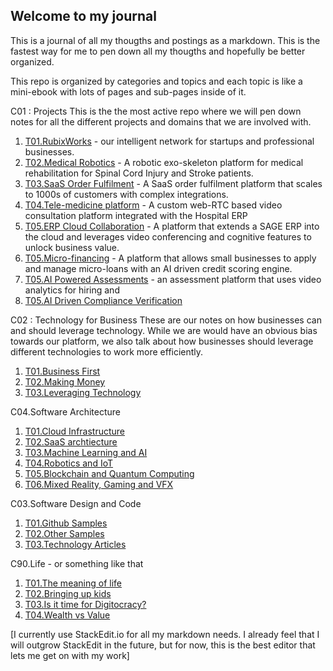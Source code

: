 ## Welcome to my journal

This is a journal of all my thougths and postings as a markdown. This is the fastest way for me to pen down all my thougths and hopefully be better organized.

This repo is organized by categories and topics and each topic is like a mini-ebook with lots of pages and sub-pages inside of it.

C01 : Projects
This is the the most active repo where we will pen down notes for all the different projects and domains that we are involved with. 
 1. [T01.RubixWorks](C01/T01/P000.Cover) - our intelligent network for startups and professional businesses.
 2. [T02.Medical Robotics](C01/T02/P000.Cover) - A robotic exo-skeleton platform for medical rehabilitation for Spinal Cord Injury and Stroke patients.
 3. [T03.SaaS Order Fulfilment](C01/T03/P000.Cover) - A SaaS order fulfilment platform that scales to 1000s of customers with complex integrations.
 4. [T04.Tele-medicine platform](C01/T03/P000.Cover) - A custom web-RTC based video consultation platform integrated with the Hospital ERP
 5. [T05.ERP Cloud Collaboration](C01/T03/P000.Cover) - A platform that extends a SAGE ERP into the cloud and leverages video conferencing and cognitive features to unlock business value.
 6. [T05.Micro-financing](C01/T03/P000.Cover) - A platform that allows small businesses to apply and manage micro-loans with an AI driven credit scoring engine.
 7. [T05.AI Powered Assessments](C01/T03/P000.Cover) - an assessment platform that uses video analytics for hiring and 
 8. [T05.AI Driven Compliance Verification](C01/T03/P000.Cover)
 
 
 
C02 : Technology for Business
These are our notes on how businesses can and should leverage technology. While we are would have an obvious bias towards our platform, we also talk about how businesses should leverage different technologies to work more efficiently.
 1. [T01.Business First](C02/T01/P000.Cover)
 2. [T02.Making Money](C02/T02/P000.Cover)
 3. [T03.Leveraging Technology](C02/T03/P000.Cover)

C04.Software Architecture
 1. [T01.Cloud Infrastructure](C02/T01/P000.Cover)
 2. [T02.SaaS archtiecture](C02/T02/P000.Cover)
 3. [T03.Machine Learning and AI](C02/T03/P000.Cover)
 4. [T04.Robotics and IoT](C02/T04/P000.Cover)
 5. [T05.Blockchain and Quantum Computing](C02/T05/P000.Cover)
 6. [T06.Mixed Reality, Gaming and VFX](C02/T06/P000.Cover)

C03.Software Design and Code
 1. [T01.Github Samples](C03/T01/P000.Cover)
 2. [T02.Other Samples](C03/T02/P000.Cover)
 3. [T03.Technology Articles](C03/T03/P000.Cover)
 
C90.Life - or something like that
 1. [T01.The meaning of life](C90/T01/P000.Cover)
 2. [T02.Bringing up kids](C90/T02/P000.Cover)
 3. [T03.Is it time for Digitocracy?](C90/T03/P000.Cover)
 4. [T04.Wealth vs Value](C90/T04/P000.Cover)

[I currently use StackEdit.io for all my markdown needs. I already feel that I will outgrow StackEdit in the future, but for now, this is the best editor that lets me get on with my work]
<!--stackedit_data:
eyJoaXN0b3J5IjpbMTU0Njc1MTA0OSwtMjEzMzE1NDU0NywtND
AzMTU2NTA1XX0=
-->